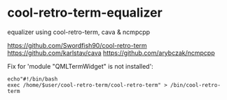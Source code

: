 # cool-retro-term-equalizer
equalizer using cool-retro-term, cava &amp; ncmpcpp


https://github.com/Swordfish90/cool-retro-term
https://github.com/karlstav/cava
https://github.com/arybczak/ncmpcpp

Fix for 'module "QMLTermWidget" is not installed':

```
echo"#!/bin/bash
exec /home/$user/cool-retro-term/cool-retro-term" > /bin/cool-retro-term
```
